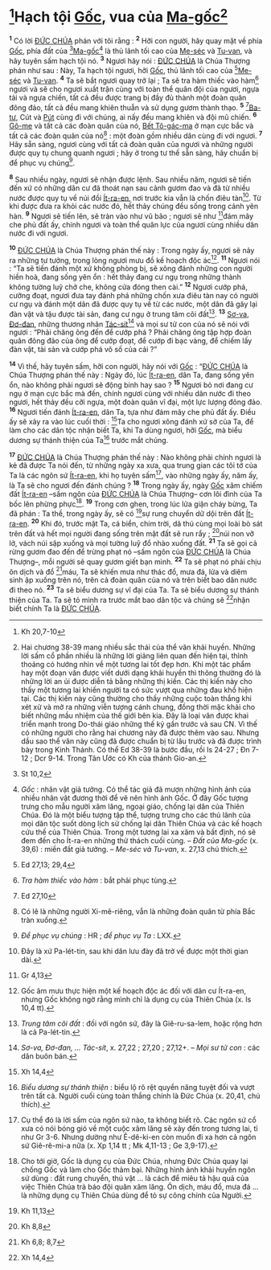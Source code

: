 # [^1*]Hạch tội [Gốc](), vua của [Ma-gốc]()[^1]
<sup><b>1</b></sup> Có lời [ĐỨC CHÚA]() phán với tôi rằng : <sup><b>2</b></sup> Hỡi con người, hãy quay mặt về phía [Gốc](), phía đất của [^2*][Ma-gốc]()[^2] là thủ lãnh tối cao của [Me-séc]() và [Tu-van](), và hãy tuyên sấm hạch tội nó. <sup><b>3</b></sup> Ngươi hãy nói : [ĐỨC CHÚA]() là Chúa Thượng phán như sau : Này, Ta hạch tội ngươi, hỡi [Gốc](), thủ lãnh tối cao của [^3*][Me-séc]() và [Tu-van](). <sup><b>4</b></sup> Ta sẽ bắt ngươi quay trở lại ; Ta sẽ tra hàm thiếc vào hàm[^3] ngươi và sẽ cho ngươi xuất trận cùng với toàn thể quân đội của ngươi, ngựa tải và ngựa chiến, tất cả đều được trang bị đầy đủ thành một đoàn quân đông đảo, tất cả đều mang khiên thuẫn và sử dụng gươm thành thạo. <sup><b>5</b></sup> [^4*][Ba-tư](), Cút và [Pút]() cùng đi với chúng, ai nấy đều mang khiên và đội mũ chiến. <sup><b>6</b></sup> [Gô-me]() và tất cả các đoàn quân của nó, [Bết Tô-gác-ma]() ở mạn cực bắc và tất cả các đoàn quân của nó[^4] : một đoàn gồm nhiều dân cùng đi với ngươi. <sup><b>7</b></sup> Hãy sẵn sàng, ngươi cùng với tất cả đoàn quân của ngươi và những người được quy tụ chung quanh ngươi ; hãy ở trong tư thế sẵn sàng, hãy chuẩn bị để phục vụ chúng[^5].

<sup><b>8</b></sup> Sau nhiều ngày, ngươi sẽ nhận được lệnh. Sau nhiều năm, ngươi sẽ tiến đến xứ có những dân cư đã thoát nạn sau cảnh gươm đao và đã từ nhiều nước được quy tụ về núi đồi [Ít-ra-en](), nơi trước kia vẫn là chốn điêu tàn[^6]. Từ khi được đưa ra khỏi các nước đó, hết thảy chúng đều sống trong cảnh yên hàn. <sup><b>9</b></sup> Ngươi sẽ tiến lên, sẽ tràn vào như vũ bão ; ngươi sẽ như [^5*]đám mây che phủ đất ấy, chính ngươi và toàn thể quân lực của ngươi cùng nhiều dân nước đi với ngươi.

<sup><b>10</b></sup> [ĐỨC CHÚA]() là Chúa Thượng phán thế này : Trong ngày ấy, ngươi sẽ nảy ra những tư tưởng, trong lòng ngươi mưu đồ kế hoạch độc ác[^7]. <sup><b>11</b></sup> Ngươi nói : “Ta sẽ tiến đánh một xứ không phòng bị, sẽ xông đánh những con người hiền hoà, đang sống yên ổn : hết thảy đang cư ngụ trong những thành không tường luỹ chở che, không cửa đóng then cài.” <sup><b>12</b></sup> Ngươi cướp phá, cưỡng đoạt, ngươi đưa tay đánh phá những chốn xưa điêu tàn nay có người cư ngụ và đánh một dân đã được quy tụ về từ các nước, một dân đã gây lại đàn vật và tậu được tài sản, đang cư ngụ ở trung tâm cõi đất[^8]. <sup><b>13</b></sup> [Sơ-va](), [Đơ-đan](), những thương nhân [Tác-sít]()[^9] và mọi sư tử con của nó sẽ nói với ngươi : “Phải chăng ông đến để cướp phá ? Phải chăng ông tập hợp đoàn quân đông đảo của ông để cướp đoạt, để cướp đi bạc vàng, để chiếm lấy đàn vật, tài sản và cướp phá vô số của cải ?”

<sup><b>14</b></sup> Vì thế, hãy tuyên sấm, hỡi con người, hãy nói với [Gốc]() : “[ĐỨC CHÚA]() là Chúa Thượng phán thế này : Ngày đó, lúc [Ít-ra-en](), dân Ta, đang sống yên ổn, nào không phải ngươi sẽ động binh hay sao ? <sup><b>15</b></sup> Ngươi bỏ nơi đang cư ngụ ở mạn cực bắc mà đến, chính ngươi cùng với nhiều dân nước đi theo ngươi, hết thảy đều cỡi ngựa, một đoàn quân vĩ đại, một lực lượng đông đảo. <sup><b>16</b></sup> Ngươi tiến đánh [Ít-ra-en](), dân Ta, tựa như đám mây che phủ đất ấy. Điều ấy sẽ xảy ra vào lúc cuối thời : [^6*]Ta cho ngươi xông đánh xứ sở của Ta, để làm cho các dân tộc nhận biết Ta, khi Ta dùng ngươi, hỡi [Gốc](), mà biểu dương sự thánh thiện của Ta[^10] trước mắt chúng.

<sup><b>17</b></sup> [ĐỨC CHÚA]() là Chúa Thượng phán thế này : Nào không phải chính ngươi là kẻ đã được Ta nói đến, từ những ngày xa xưa, qua trung gian các tôi tớ của Ta là các ngôn sứ [Ít-ra-en](), khi họ tuyên sấm[^11], vào những ngày ấy, năm ấy, là Ta sẽ cho ngươi đến đánh chúng ? <sup><b>18</b></sup> Trong ngày ấy, ngày [Gốc]() xâm chiếm đất [Ít-ra-en]() –sấm ngôn của [ĐỨC CHÚA]() là Chúa Thượng– cơn lôi đình của Ta bốc lên phừng phực[^12]. <sup><b>19</b></sup> Trong cơn ghen, trong lúc lửa giận cháy bừng, Ta đã phán : Ta thề, trong ngày ấy, sẽ có [^7*]sự rung chuyển dữ dội trên đất [Ít-ra-en](). <sup><b>20</b></sup> Khi đó, trước mặt Ta, cá biển, chim trời, dã thú cùng mọi loài bò sát trên đất và hết mọi người đang sống trên mặt đất sẽ run rẩy ; [^8*]núi non vỡ lở, vách núi sập xuống và mọi tường luỹ đổ nhào xuống đất. <sup><b>21</b></sup> Ta sẽ gọi cả rừng gươm đao đến để trừng phạt nó –sấm ngôn của [ĐỨC CHÚA]() là Chúa Thượng–, mỗi người sẽ quay gươm giết bạn mình. <sup><b>22</b></sup> Ta sẽ phạt nó phải chịu ôn dịch và đổ [^9*]máu, Ta sẽ khiến mưa như thác đổ, mưa đá, lửa và diêm sinh ập xuống trên nó, trên cả đoàn quân của nó và trên biết bao dân nước đi theo nó. <sup><b>23</b></sup> Ta sẽ biểu dương sự vĩ đại của Ta. Ta sẽ biểu dương sự thánh thiện của Ta. Ta sẽ tỏ mình ra trước mắt bao dân tộc và chúng sẽ [^10*]nhận biết chính Ta là [ĐỨC CHÚA]().

[^1]: Hai chương 38-39 mang nhiều sắc thái của thể văn khải huyền. Những lời sấm cổ phần nhiều là những lời giảng liên quan đến hiện tại, thỉnh thoảng có hướng nhìn về một tương lai tốt đẹp hơn. Khi một tác phẩm hay một đoạn văn được viết dưới dạng khải huyền thì thông thường đó là những lời an ủi được diễn tả bằng những thị kiến. Các thị kiến này cho thấy một tương lai khiến người ta có sức vượt qua những đau khổ hiện tại. Các thị kiến này cũng thường cho thấy những cuộc toàn thắng khi xét xử và mở ra những viễn tượng cánh chung, đồng thời mặc khải cho biết những mầu nhiệm của thế giới bên kia. Đây là loại văn được khai triển mạnh trong Do-thái giáo những thế kỷ gần trước và sau CN. Vì thế có những người cho rằng hai chương này đã được thêm vào sau. Nhưng dầu sao thể văn này cũng đã được chuẩn bị từ lâu trước và đã được trình bày trong Kinh Thánh. Có thể Ed 38-39 là bước đầu, rồi Is 24-27 ; Đn 7-12 ; Dcr 9-14. Trong Tân Ước có Kh của thánh Gio-an.
[^2]: *Gốc* : nhân vật giả tưởng. Có thể tác giả đã mượn những hình ảnh của nhiều nhân vật đương thời để vẽ nên hình ảnh Gốc. Ở đây Gốc tượng trưng cho mẫu người xâm lăng, ngoại giáo, chống lại dân của Thiên Chúa. Đó là một biểu tượng tập thể, tượng trưng cho các thủ lãnh của mọi dân tộc suốt dòng lịch sử chống lại dân Thiên Chúa và các kế hoạch cứu thế của Thiên Chúa. Trong một tương lai xa xăm và bất định, nó sẽ đem đến cho Ít-ra-en những thử thách cuối cùng. – *Đất của Ma-gốc* (x. 39,6) : miền đất giả tưởng. – *Me-séc và Tu-van*, x. 27,13 chú thích.
[^3]: *Tra hàm thiếc vào hàm* : bắt phải phục tùng.
[^4]: Có lẽ là những người Xi-mê-riêng, vẫn là những đoàn quân từ phía Bắc tràn xuống.
[^5]: *Để phục vụ chúng* : HR ; *để phục vụ Ta* : LXX.
[^6]: Đây là xứ Pa-lét-tin, sau khi dân lưu đày đã trở về được một thời gian dài.
[^7]: Gốc âm mưu thực hiện một kế hoạch độc ác đối với dân cư Ít-ra-en, nhưng Gốc không ngờ rằng mình chỉ là dụng cụ của Thiên Chúa (x. Is 10,4 tt).
[^8]: *Trung tâm cõi đất* : đối với ngôn sứ, đây là Giê-ru-sa-lem, hoặc rộng hơn là cả Pa-lét-tin.
[^9]: *Sơ-va, Đơ-đan, ... Tác-sít*, x. 27,22 ; 27,20 ; 27,12+. – *Mọi sư tử con* : các dân buôn bán.
[^10]: *Biểu dương sự thánh thiện* : biểu lộ rõ rệt quyền năng tuyệt đối và vượt trên tất cả. Người cuối cùng toàn thắng chính là Đức Chúa (x. 20,41, chú thích).
[^11]: Cụ thể đó là lời sấm của ngôn sứ nào, ta không biết rõ. Các ngôn sứ cổ xưa có nói bóng gió về một cuộc xâm lăng sẽ xảy đến trong tương lai, tỉ như Gr 3-6. Nhưng dường như Ê-dê-ki-en còn muốn đi xa hơn cả ngôn sứ Giê-rê-mi-a nữa (x. Xp 1,14 tt ; Mk 4,11-13 ; Ge 3,9-17).
[^12]: Cho tới giờ, Gốc là dụng cụ của Đức Chúa, nhưng Đức Chúa quay lại chống Gốc và làm cho Gốc thảm bại. Những hình ảnh khải huyền ngôn sứ dùng : đất rung chuyển, thú vật ... là cách để miêu tả hậu quả của việc Thiên Chúa trả báo đội quân xâm lăng. Ôn dịch, máu đổ, mưa đá ... là những dụng cụ Thiên Chúa dùng để tỏ sự công chính của Người.
[^1*]: Kh 20,7-10
[^2*]: St 10,2
[^3*]: Ed 27,13; 29,4
[^4*]: Ed 27,10
[^5*]: Gr 4,13
[^6*]: Xh 14,4
[^7*]: Kh 11,13
[^8*]: Kh 8,8
[^9*]: Kh 6,8; 8,7
[^10*]: Xh 14,4